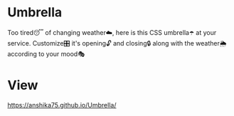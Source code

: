 # Umbrella
Too tired😴 of changing weather☁️, here is this CSS umbrella☂️ at your service. Customize🎛️ it's opening🔓 and closing🔒 along with the weather🌦️ according to your mood🎭

# View
https://anshika75.github.io/Umbrella/
